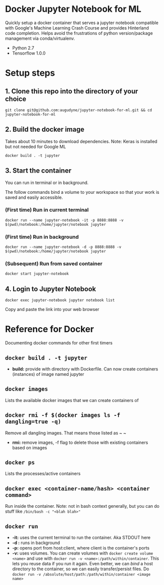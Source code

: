 

# Docker Jupyter Notebook for ML

Quickly setup a docker container that serves a jupyter notebook compatible with Google's Machine Learning Crash Course and provides Hinterland code completion. Helps avoid the frustrations of python version/package management via conda/virtualenv.

-   Python 2.7
-   Tensorflow 1.0.0


# Setup steps


## 1. Clone this repo into the directory of your choice

`git clone git@github.com:augudyne/jupyter-notebook-for-ml.git && cd jupyter-notebook-for-ml`


## 2. Build the docker image

Takes about 10 minutes to download dependencies. Note: Keras is installed but not needed for Google ML

`docker build . -t jupyter`


## 3. Start the container

You can run in terminal or in background.

The follow commands bind a volume to your workspace so that your work is saved and easily accessible.


### (First time) Run in current terminal

`docker run --name jupyter-notebook -it -p 8888:8888 -v $(pwd)/notebook:/home/jupyter/notebook jupyter`


### (First time) Run in background

`docker run --name jupyter-notebook -d -p 8888:8888 -v $(pwd)/notebook:/home/jupyter/notebook jupyter`


### (Subsequent) Run from saved container

`docker start jupyter-notebook`


## 4. Login to Jupyter Notebook

`docker exec jupyter-notebook jupyter notebook list`

Copy and paste the link into your web browser


# Reference for Docker

Documenting docker commands for other first timers


## `docker build . -t jupyter`

-   **build:** provide with directory with Dockerfile. Can now create containers (instances) of image named jupyter


## `docker images`

Lists the available docker images that we can create containers of


## `docker rmi -f $(docker images ls -f dangling=true -q)`

Remove all dangling images. That means those listed as ~<none> ~

-   **rmi:** remove images, -f flag to delete those with existing containers based on images


## `docker ps`

Lists the processes/active containers


## `docker exec <container-name/hash> <container command>`

Run <container commmand> inside the container. Note: not in bash context generally, but you can do stuff like `/bin/bash -c "<blah blah>"`


## `docker run`

-   **-it:** uses the current terminal to run the container. Aka STDOUT here
-   **-d :** runs in background
-   **-p:** opens port from host:client, where client is the container's ports
-   **-v:** uses volumes. You can create volumes with `docker create volume <name>` and use with `docker run -v <name>:/path/within/container`. This lets you reuse data if you run it again.
    Even better, we can *bind* a host directory to the container, so we can easily transfer/persist files. Do `docker run -v /absolute/host/path:/path/within/container <image name>`

